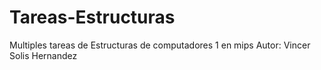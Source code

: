 # Tareas-Estructuras
Multiples tareas de Estructuras de computadores 1 en mips
Autor: Vincer Solis Hernandez
